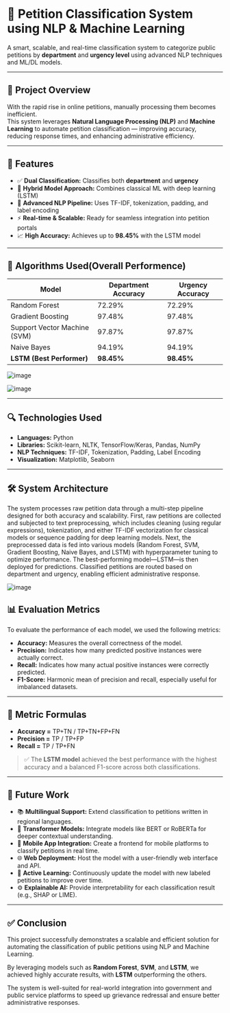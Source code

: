 # 📝 Petition Classification System using NLP & Machine Learning


A smart, scalable, and real-time classification system to categorize public petitions by **department** and **urgency level** using advanced NLP techniques and ML/DL models.

---

## 📌 Project Overview

With the rapid rise in online petitions, manually processing them becomes inefficient.  
This system leverages **Natural Language Processing (NLP)** and **Machine Learning** to automate petition classification — improving accuracy, reducing response times, and enhancing administrative efficiency.

---

## 🚀 Features

- ✅ **Dual Classification:** Classifies both **department** and **urgency**
- 🔄 **Hybrid Model Approach:** Combines classical ML with deep learning (LSTM)
- 🧹 **Advanced NLP Pipeline:** Uses TF-IDF, tokenization, padding, and label encoding
- ⚡ **Real-time & Scalable:** Ready for seamless integration into petition portals
- 📈 **High Accuracy:** Achieves up to **98.45%** with the LSTM model

---

## 🧠 Algorithms Used(Overall Performence)

| Model                        | Department Accuracy | Urgency Accuracy |
|------------------------------|---------------------|------------------|
| Random Forest                | 72.29%              | 72.29%           |
| Gradient Boosting            | 97.48%              | 97.48%           |
| Support Vector Machine (SVM) | 97.87%              | 97.87%           |
| Naive Bayes                  | 94.19%              | 94.19%           |
| **LSTM (Best Performer)**    | **98.45%**          | **98.45%**       |


![image](https://github.com/user-attachments/assets/2e39f0db-d397-4904-aed3-2ca835764d77)

![image](https://github.com/user-attachments/assets/741b11a2-f0a4-4de1-a831-0a232fdfdc9a)


---

## 🔍 Technologies Used

- **Languages:** Python  
- **Libraries:** Scikit-learn, NLTK, TensorFlow/Keras, Pandas, NumPy  
- **NLP Techniques:** TF-IDF, Tokenization, Padding, Label Encoding  
- **Visualization:** Matplotlib, Seaborn

---

## 🛠️ System Architecture

The system processes raw petition data through a multi-step pipeline designed for both accuracy and scalability. First, raw petitions are collected and subjected to text preprocessing, which includes cleaning (using regular expressions), tokenization, and either TF-IDF vectorization for classical models or sequence padding for deep learning models. Next, the preprocessed data is fed into various models (Random Forest, SVM, Gradient Boosting, Naive Bayes, and LSTM) with hyperparameter tuning to optimize performance. The best-performing model—LSTM—is then deployed for predictions. Classified petitions are routed based on department and urgency, enabling efficient administrative response.

![image](https://github.com/user-attachments/assets/9c980032-da3f-4b12-a314-6e558d007452)


## 📊 Evaluation Metrics

To evaluate the performance of each model, we used the following metrics:

- **Accuracy:** Measures the overall correctness of the model.
- **Precision:** Indicates how many predicted positive instances were actually correct.
- **Recall:** Indicates how many actual positive instances were correctly predicted.
- **F1-Score:** Harmonic mean of precision and recall, especially useful for imbalanced datasets.

---

## 📐 Metric Formulas

- **Accuracy  =** TP+TN / TP+TN+FP+FN
- **Precision =** TP / TP+FP
- **Recall    =** TP / TP+FN


> ✅ The **LSTM model** achieved the best performance with the highest accuracy and a balanced F1-score across both classifications.

---

## 🔮 Future Work

- 📚 **Multilingual Support:** Extend classification to petitions written in regional languages.
- 🧠 **Transformer Models:** Integrate models like BERT or RoBERTa for deeper contextual understanding.
- 📱 **Mobile App Integration:** Create a frontend for mobile platforms to classify petitions in real time.
- 🌐 **Web Deployment:** Host the model with a user-friendly web interface and API.
- 🔁 **Active Learning:** Continuously update the model with new labeled petitions to improve over time.
- ⚙️ **Explainable AI:** Provide interpretability for each classification result (e.g., SHAP or LIME).

---

## ✅ Conclusion

This project successfully demonstrates a scalable and efficient solution for automating the classification of public petitions using NLP and Machine Learning.

By leveraging models such as **Random Forest**, **SVM**, and **LSTM**, we achieved highly accurate results, with **LSTM** outperforming the others.

The system is well-suited for real-world integration into government and public service platforms to speed up grievance redressal and ensure better administrative responses.

